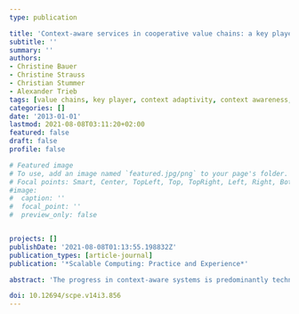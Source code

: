 ```yaml
---
type: publication

title: 'Context-aware services in cooperative value chains: a key player-centred approach'
subtitle: ''
summary: ''
authors:
- Christine Bauer
- Christine Strauss
- Christian Stummer
- Alexander Trieb
tags: [value chains, key player, context adaptivity, context awareness, context-aware service, value-orientation, business value, insurance sector; high-value items monitoring]
categories: []
date: '2013-01-01'
lastmod: 2021-08-08T03:11:20+02:00
featured: false
draft: false
profile: false

# Featured image
# To use, add an image named `featured.jpg/png` to your page's folder.
# Focal points: Smart, Center, TopLeft, Top, TopRight, Left, Right, BottomLeft, Bottom, BottomRight.
#image:
#  caption: ''
#  focal_point: ''
#  preview_only: false


projects: []
publishDate: '2021-08-08T01:13:55.198832Z'
publication_types: [article-journal]
publication: '*Scalable Computing: Practice and Experience*'

abstract: 'The progress in context-aware systems is predominantly technology-driven, leading to innovations in technology- savvy industries while having almost no impact on other industries, such as the insurance sector. In this paper we introduce a novel, key player-oriented framework that explicitly takes into account the (business) value for each player being relevant when implementing a particular context-aware service on the market. We illustrate the framework’s applicability by means of a case study of a context-aware system that allows for monitoring high-value items for insurance purposes.'

doi: 10.12694/scpe.v14i3.856
---
```

